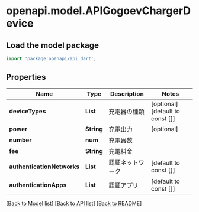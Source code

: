 # openapi.model.APIGogoevChargerDevice

## Load the model package
```dart
import 'package:openapi/api.dart';
```

## Properties
Name | Type | Description | Notes
------------ | ------------- | ------------- | -------------
**deviceTypes** | **List<String>** | 充電器の種類 | [optional] [default to const []]
**power** | **String** | 充電出力 | [optional] 
**number** | **num** | 充電器数 | 
**fee** | **String** | 充電料金 | 
**authenticationNetworks** | **List<String>** | 認証ネットワーク | [default to const []]
**authenticationApps** | **List<String>** | 認証アプリ | [default to const []]

[[Back to Model list]](../README.md#documentation-for-models) [[Back to API list]](../README.md#documentation-for-api-endpoints) [[Back to README]](../README.md)


